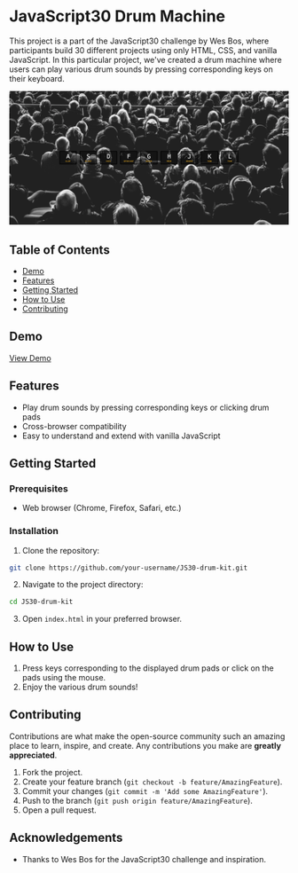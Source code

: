 # JavaScript30 Drum Machine

This project is a part of the JavaScript30 challenge by Wes Bos, where participants build 30 different projects using only HTML, CSS, and vanilla JavaScript. In this particular project, we've created a drum machine where users can play various drum sounds by pressing corresponding keys on their keyboard.

![drum kit screenshot](/screenshot.png)

## Table of Contents

- [Demo](#demo)
- [Features](#features)
- [Getting Started](#getting-started)
- [How to Use](#how-to-use)
- [Contributing](#contributing)

## Demo

[View Demo](https://heartfelt-heliotrope-c6a879.netlify.app/) <!-- Add a link to your live demo once deployed -->

## Features

- Play drum sounds by pressing corresponding keys or clicking drum pads
- Cross-browser compatibility
- Easy to understand and extend with vanilla JavaScript

## Getting Started

### Prerequisites

- Web browser (Chrome, Firefox, Safari, etc.)

### Installation

1. Clone the repository:

```bash
git clone https://github.com/your-username/JS30-drum-kit.git
```

2. Navigate to the project directory:

```bash
cd JS30-drum-kit
```

3. Open `index.html` in your preferred browser.

## How to Use

1. Press keys corresponding to the displayed drum pads or click on the pads using the mouse.
2. Enjoy the various drum sounds!

## Contributing

Contributions are what make the open-source community such an amazing place to learn, inspire, and create. Any contributions you make are **greatly appreciated**.

1. Fork the project.
2. Create your feature branch (`git checkout -b feature/AmazingFeature`).
3. Commit your changes (`git commit -m 'Add some AmazingFeature'`).
4. Push to the branch (`git push origin feature/AmazingFeature`).
5. Open a pull request.

## Acknowledgements

- Thanks to Wes Bos for the JavaScript30 challenge and inspiration.
